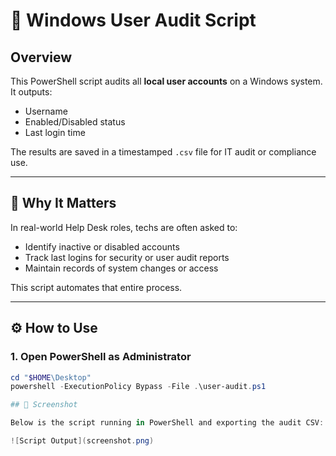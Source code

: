 # 🧾 Windows User Audit Script

## Overview
This PowerShell script audits all **local user accounts** on a Windows system. It outputs:
- Username
- Enabled/Disabled status
- Last login time

The results are saved in a timestamped `.csv` file for IT audit or compliance use.

---

## 🧠 Why It Matters
In real-world Help Desk roles, techs are often asked to:
- Identify inactive or disabled accounts
- Track last logins for security or user audit reports
- Maintain records of system changes or access

This script automates that entire process.

---

## ⚙️ How to Use

### 1. Open PowerShell as Administrator

```powershell
cd "$HOME\Desktop"
powershell -ExecutionPolicy Bypass -File .\user-audit.ps1

## 📸 Screenshot

Below is the script running in PowerShell and exporting the audit CSV:

![Script Output](screenshot.png)


